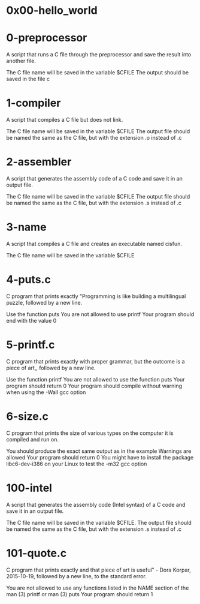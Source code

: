 # 0x00-hello_world


# 0-preprocessor
A script that runs a C file through the preprocessor and save the result into another file.

The C file name will be saved in the variable $CFILE
The output should be saved in the file c
    
# 1-compiler
A script that compiles a C file but does not link.

The C file name will be saved in the variable $CFILE
The output file should be named the same as the C file, but with the extension .o instead of .c
    
# 2-assembler
A script that generates the assembly code of a C code and save it in an output file.

The C file name will be saved in the variable $CFILE
The output file should be named the same as the C file, but with the extension .s instead of .c
    
# 3-name
A script that compiles a C file and creates an executable named cisfun.

The C file name will be saved in the variable $CFILE
    
# 4-puts.c
C program that prints exactly "Programming is like building a multilingual puzzle, followed by a new line.

Use the function puts
You are not allowed to use printf
Your program should end with the value 0
    
# 5-printf.c
C program that prints exactly with proper grammar, but the outcome is a piece of art,, followed by a new line.

Use the function printf
You are not allowed to use the function puts
Your program should return 0
Your program should compile without warning when using the -Wall gcc option
    
# 6-size.c
C program that prints the size of various types on the computer it is compiled and run on.

You should produce the exact same output as in the example
Warnings are allowed
Your program should return 0
You might have to install the package libc6-dev-i386 on your Linux to test the -m32 gcc option
    
# 100-intel
A script that generates the assembly code (Intel syntax) of a C code and save it in an output file.

The C file name will be saved in the variable $CFILE.
The output file should be named the same as the C file, but with the extension .s instead of .c
    
# 101-quote.c
C program that prints exactly and that piece of art is useful" - Dora Korpar, 2015-10-19, followed by a new line, to the standard error.

You are not allowed to use any functions listed in the NAME section of the man (3) printf or man (3) puts
Your program should return 1